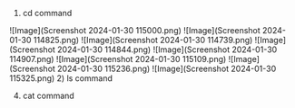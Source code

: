 1) cd command

![Image](Screenshot 2024-01-30 115000.png)
![Image](Screenshot 2024-01-30 114825.png)
![Image](Screenshot 2024-01-30 114739.png)
![Image](Screenshot 2024-01-30 114844.png)
![Image](Screenshot 2024-01-30 114907.png)
![Image](Screenshot 2024-01-30 115109.png)
![Image](Screenshot 2024-01-30 115236.png)
![Image](Screenshot 2024-01-30 115325.png)
2) ls command




4) cat command
